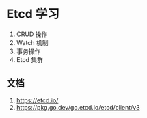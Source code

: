 # Etcd 学习
1. CRUD 操作
2. Watch 机制
3. 事务操作
4. Etcd 集群

## 文档
1. https://etcd.io/
2. https://pkg.go.dev/go.etcd.io/etcd/client/v3